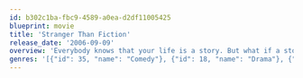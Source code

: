 ```yaml
---
id: b302c1ba-fbc9-4589-a0ea-d2df11005425
blueprint: movie
title: 'Stranger Than Fiction'
release_date: '2006-09-09'
overview: 'Everybody knows that your life is a story. But what if a story was your life? Harold Crick is your average IRS agent: monotonous, boring, and repetitive. But one day this all changes when Harold begins to hear an author inside his head narrating his life. But when the narration reveals he is going to die, Harold must find the author and convince them to change the ending.'
genres: '[{"id": 35, "name": "Comedy"}, {"id": 18, "name": "Drama"}, {"id": 14, "name": "Fantasy"}, {"id": 10749, "name": "Romance"}]'
---
```

